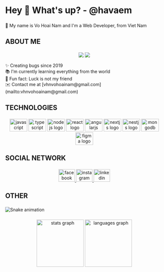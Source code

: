 <h1 align="left">Hey 👋 What's up? - @havaem</h1>

###

<p align="left">🤡 My name is Vo Hoai Nam and I'm a Web Developer, from Viet Nam</p>

###

<h2 align="left">ABOUT ME</h2>

###

<p align="center">
  <img src="https://komarev.com/ghpvc/?username=havaem">
  <img src="https://img.shields.io/github/followers/havaem">
</p>
<p align="left">✨ Creating bugs since 2019<br>📚 I'm currently learning everything from the world<br>🎲 Fun fact: Luck is not my friend<br>  ✉️  Contact me at [vhnvohoainam@gmail.com](mailto:vhnvohoainam@gmail.com)</p>

###

<h2 align="left">TECHNOLOGIES</h2>

###

<div align="center">
  <img src="https://cdn.jsdelivr.net/gh/devicons/devicon/icons/javascript/javascript-original.svg" height="40" width="56" alt="javascript logo"  />
  <img src="https://cdn.jsdelivr.net/gh/devicons/devicon/icons/typescript/typescript-original.svg" height="40" width="56" alt="typescript logo"  />
  <img src="https://cdn.jsdelivr.net/gh/devicons/devicon/icons/nodejs/nodejs-original.svg" height="40" width="56" alt="nodejs logo"  />
  <img src="https://cdn.jsdelivr.net/gh/devicons/devicon/icons/react/react-original.svg" height="40" width="56" alt="react logo"  />
  <img src="https://cdn.jsdelivr.net/gh/devicons/devicon/icons/angularjs/angularjs-original.svg" height="40" width="56" alt="angularjs logo"  />
  <img src="https://cdn.jsdelivr.net/gh/devicons/devicon/icons/nextjs/nextjs-original.svg" height="40" width="56" alt="nextjs logo"  />
  <img src="https://cdn.jsdelivr.net/gh/devicons/devicon/icons/nestjs/nestjs-plain.svg" height="40" width="56" alt="nestjs logo"  />
  <img src="https://cdn.jsdelivr.net/gh/devicons/devicon/icons/mongodb/mongodb-original.svg" height="40" width="56" alt="mongodb logo"  />
  <img src="https://cdn.jsdelivr.net/gh/devicons/devicon/icons/figma/figma-original.svg" height="40" width="56" alt="figma logo"  />
</div>

###

<h2 align="left">SOCIAL NETWORK</h2>

###

<div align="center">
  <a href="https://www.facebook.com/havaem" target="_blank">
    <img src="https://raw.githubusercontent.com/maurodesouza/profile-readme-generator/master/src/assets/icons/social/facebook/default.svg" width="52" height="40" alt="facebook logo"  />
  </a>
  <a href="http://www.instagram.com/_havaem" target="_blank">
    <img src="https://raw.githubusercontent.com/maurodesouza/profile-readme-generator/master/src/assets/icons/social/instagram/default.svg" width="52" height="40" alt="instagram logo"  />
  </a>
  <a href="https://www.linkedin.com/in/v%C3%B5-ho%C3%A0i-nam-83038610b/" target="_blank">
    <img src="https://raw.githubusercontent.com/maurodesouza/profile-readme-generator/master/src/assets/icons/social/linkedin/default.svg" width="52" height="40" alt="linkedin logo"  />
  </a>
</div>

###

<h2 align="left">OTHER</h2>

###

<img src="https://raw.githubusercontent.com/havaem/havaem/blob/output/snake.svg" alt="Snake animation" />

###

<div align="center">
  <img src="https://github-readme-stats.vercel.app/api?hide_title=false&hide_rank=false&show_icons=true&include_all_commits=true&count_private=true&disable_animations=false&theme=dracula&locale=en&hide_border=false&username=havaem" height="150" alt="stats graph"  />
  <img src="https://github-readme-stats.vercel.app/api/top-langs?locale=en&hide_title=false&layout=compact&card_width=320&langs_count=5&theme=dracula&hide_border=false&username=havaem" height="150" alt="languages graph"  />
</div>

###
